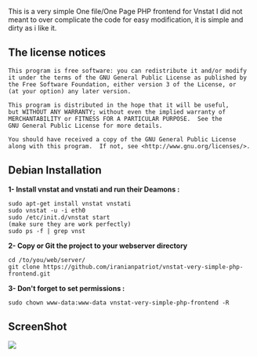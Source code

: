 
This is a very simple One file/One Page PHP frontend for Vnstat
I did not meant to over complicate the code for easy modification, it is simple and dirty as i like it. 


##  **The license notices**

	This program is free software: you can redistribute it and/or modify
	it under the terms of the GNU General Public License as published by
	the Free Software Foundation, either version 3 of the License, or
	(at your option) any later version.

	This program is distributed in the hope that it will be useful,
	but WITHOUT ANY WARRANTY; without even the implied warranty of
	MERCHANTABILITY or FITNESS FOR A PARTICULAR PURPOSE.  See the
	GNU General Public License for more details.

	You should have received a copy of the GNU General Public License
	along with this program.  If not, see <http://www.gnu.org/licenses/>.

## **Debian Installation**
**1- Install vnstat and vnstati and run their Deamons :**    

	sudo apt-get install vnstat vnstati
    sudo vnstat -u -i eth0
    sudo /etc/init.d/vnstat start
    (make sure they are work perfectly)
    sudo ps -f | grep vnst
    
**2- Copy or Git the project to your webserver directory**   

    cd /to/you/web/server/
    git clone https://github.com/iranianpatriot/vnstat-very-simple-php-frontend.git
    
    
**3- Don't forget to set permissions :**

	sudo chown www-data:www-data vnstat-very-simple-php-frontend -R
    
## **ScreenShot**    

![](https://raw.githubusercontent.com/iranianpatriot/vnstat-very-simple-php-frontend/master/Screenshot.jpg)
